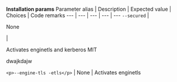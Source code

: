 <b>Installation params</b>
Parameter alias | Description | Expected value | Choices | Code remarks
--- | --- | --- | --- | ---
`--secured` | <p>None</p> | <p>Activates enginetls and kerberos MIT</p><p>dwajkdajw</p>
`<p>--engine-tls -etls</p>`  | None | Activates enginetls
